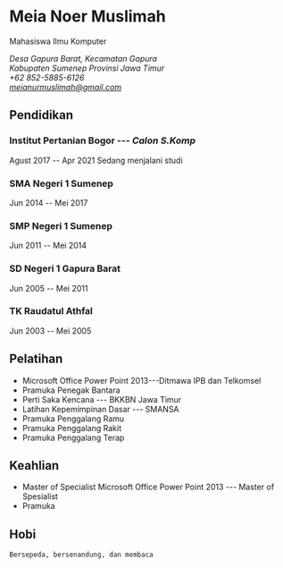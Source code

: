# Meia Noer Muslimah

Mahasiswa Ilmu Komputer

*Desa Gapura Barat, Kecamatan Gapura* <br>
*Kabupaten Sumenep Provinsi Jawa Timur* <br>
*+62 852-5885-6126* <br>
*meianurmuslimah@gmail.com*

## Pendidikan
### Institut Pertanian Bogor --- *Calon S.Komp*

Agust 2017 -- Apr 2021
Sedang menjalani studi

### SMA Negeri 1 Sumenep
Jun 2014 -- Mei 2017

### SMP Negeri 1 Sumenep
Jun 2011 -- Mei 2014

### SD Negeri 1 Gapura Barat
Jun 2005 -- Mei 2011

### TK Raudatul Athfal
Jun 2003 -- Mei 2005

## Pelatihan

- Microsoft Office Power Point 2013---Ditmawa IPB dan Telkomsel
- Pramuka Penegak Bantara
- Perti Saka Kencana --- BKKBN Jawa Timur
- Latihan Kepemimpinan Dasar --- SMANSA
- Pramuka Penggalang Ramu
- Pramuka Penggalang Rakit
- Pramuka Penggalang Terap


## Keahlian

- Master of Specialist Microsoft Office Power Point 2013 --- Master of Spesialist
- Pramuka


## Hobi

    Bersepeda, bersenandung, dan membaca
